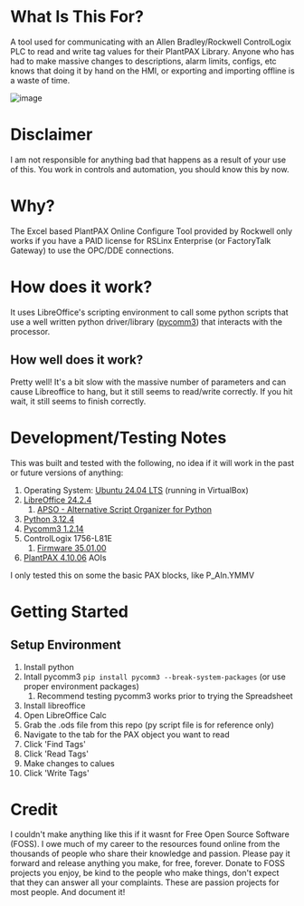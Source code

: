 # What Is This For?
A tool used for communicating with an Allen Bradley/Rockwell ControlLogix PLC to read and write tag values for their PlantPAX Library. Anyone who has had to make massive changes to descriptions, alarm limits, configs, etc knows that doing it by hand on the HMI, or exporting and importing offline is a waste of time. 

![image](https://github.com/OpenAutomationThings/librePAXOnlineConfigure/assets/43625790/c70448e4-7601-4eff-9a9a-d4a9f972daa8)



# Disclaimer
I am not responsible for anything bad that happens as a result of your use of this. You work in controls and automation, you should know this by now. 

# Why?
The Excel based PlantPAX Online Configure Tool provided by Rockwell only works if you have a PAID license for RSLinx Enterprise (or FactoryTalk Gateway) to use the OPC/DDE connections. 

# How does it work?
It uses LibreOffice's scripting environment to call some python scripts that use a well written python driver/library ([pycomm3](https://docs.pycomm3.dev/en/latest/)) that interacts with the processor. 

## How well does it work?
Pretty well! It's a bit slow with the massive number of parameters and can cause Libreoffice to hang, but it still seems to read/write correctly. If you hit wait, it still seems to finish correctly.  


# Development/Testing Notes
This was built and tested with the following, no idea if it will work in the past or future versions of anything:
   1. Operating System: [Ubuntu 24.04 LTS](https://releases.ubuntu.com/) (running in VirtualBox)
   1. [LibreOffice 24.2.4](https://www.libreoffice.org/download/release-notes/)
      1. [APSO - Alternative Script Organizer for Python](https://extensions.libreoffice.org/en/extensions/show/apso-alternative-script-organizer-for-python)
   2. [Python 3.12.4](https://www.python.org/download/releases/)
   3. [Pycomm3 1.2.14](https://docs.pycomm3.dev/en/latest/)
   4. ControlLogix 1756-L81E
      1. [Firmware 35.01.00](https://compatibility.rockwellautomation.com/Pages/ProductReplacement.aspx?crumb=101&restore=1&vid=55729)
   5. [PlantPAX 4.10.06](https://compatibility.rockwellautomation.com/Pages/ProductReplacement.aspx?crumb=101&restore=1&vid=55212) AOIs

I only tested this on some the basic PAX blocks, like P_AIn.YMMV
# Getting Started

## Setup Environment
1. Install python 
2. Intall pycomm3 `pip install pycomm3 --break-system-packages` (or use proper environment packages)
   1. Recommend testing pycomm3 works prior to trying the Spreadsheet
3. Install libreoffice
4. Open LibreOffice Calc
5. Grab the .ods file from this repo (py script file is for reference only)
6. Navigate to the tab for the PAX object you want to read
7. Click 'Find Tags'
8. Click 'Read Tags'
9. Make changes to calues
10. Click 'Write Tags'


# Credit
I couldn't make anything like this if it wasnt for Free Open Source Software (FOSS). I owe much of my career to the resources found online from the thousands of people who share their knowledge and passion.
Please pay it forward and release anything you make, for free, forever. Donate to FOSS projects you enjoy, be kind to the people who make things, don't expect that they can answer all your complaints. These are passion projects for most people. And document it!

